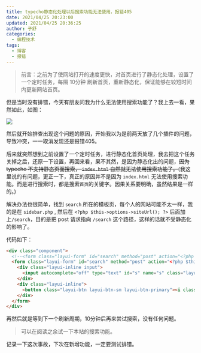 ```yaml
---
title: typecho静态化处理以后搜索功能无法使用，报错405
date: 2021/04/25 20:23:00
updated: 2021/04/25 20:36:25
author: 子舒
categories: 
  - 编程技术
tags: 
  - 博客
  - 报错
---
```



>前言：之前为了使网站打开的速度更快，对首页进行了静态化处理，设置了一个定时任务，每隔 10分钟 刷新首页，重新静态化，保证能够在较短时间内更新网站首页。

但是当时没有排错，今天有朋友问我为什么无法使用搜索功能了？我上去一看，果然如此，如图：

![](https://cdn.jsdelivr.net/gh/shuxhan/pic-cdn@ea4ea0890c95504cb647fca78c9350b478214e81/2021/04/25/ded95ffdfd592b7905b4df7976d364b2.png)

然后就开始排查出现这个问题的原因，开始我以为是前两天放了几个插件的问题，导致冲突，一一取消发现还是报错405。

后来就突然想到之前设置了一个定时任务，进行静态化首页处理，我去把这个任务关掉之后，还原一下设置，再回来看，果不其然，是因为静态化出的问题，~~因为 typecho 不支持静态页面搜索， `index.html` 自然就无法使用搜索功能了。~~(我这里说的有问题，更正一下，真正的原因并不是因为 `index.html` 无法使用搜索功能。而是进行搜索时，都是搜索`首页`的关键字。因果关系要明确，虽然结果是一样的。)

解决办法也很简单，找到 `search` 所在的模板页，每个人的网站可能不太一样，我的是在 `sidebar.php` , 然后在 `<?php $this->options->siteUrl(); ?>` 后面加上`/search`，目的是把 post 请求指向 `/search` 这个路径，这样的话就不受静态化的影响了。

代码如下：

```html
<div class="component">
  <!--<form class="layui-form" id="search" method="post" action="<?php $this->options->siteUrl(); ?>" role="search">-->
  <form class="layui-form" id="search" method="post" action="<?php $this->options->siteUrl(); ?>/search" role="search">
    <div class="layui-inline input">
      <input autocomplete="off" type="text" id="s" name="s" class="layui-input" required lay-verify="required" placeholder="<?php _e('输入关键字搜索'); ?>" />
    </div>
    <div class="layui-inline">
      <button class="layui-btn layui-btn-sm layui-btn-primary"><i class="layui-icon">&#xe615;</i></button>
    </div>
  </form>
</div>
```

再然后就是等到下一个刷新周期，10分钟后再来尝试搜索，没有任何问题。

>可以在阅读之余试一下本站的搜索功能。

记录一下这次事故，下次在新增功能，一定要测试排错。